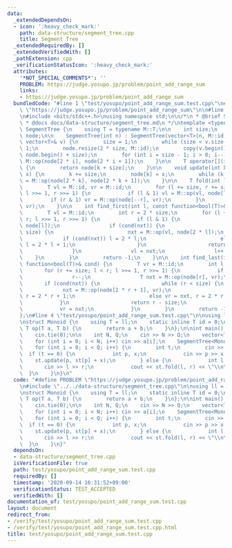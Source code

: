 ```yaml
---
data:
  _extendedDependsOn:
  - icon: ':heavy_check_mark:'
    path: data-structure/segment_tree.cpp
    title: Segment Tree
  _extendedRequiredBy: []
  _extendedVerifiedWith: []
  _pathExtension: cpp
  _verificationStatusIcon: ':heavy_check_mark:'
  attributes:
    '*NOT_SPECIAL_COMMENTS*': ''
    PROBLEM: https://judge.yosupo.jp/problem/point_add_range_sum
    links:
    - https://judge.yosupo.jp/problem/point_add_range_sum
  bundledCode: "#line 1 \"test/yosupo/point_add_range_sum.test.cpp\"\n#define PROBLEM\
    \ \"https://judge.yosupo.jp/problem/point_add_range_sum\"\n\n#line 1 \"data-structure/segment_tree.cpp\"\
    \n#include <bits/stdc++.h>\nusing namespace std;\n\n/*\n * @brief Segment Tree\n\
    \ * @docs docs/data-structure/segment_tree.md\n */\ntemplate <typename M>\nstruct\
    \ SegmentTree {\n    using T = typename M::T;\n\n    int size;\n    vector<T>\
    \ node;\n\n    SegmentTree(int n) : SegmentTree(vector<T>(n, M::id)) {}\n    SegmentTree(const\
    \ vector<T>& v) {\n        size = 1;\n        while (size < v.size()) size <<=\
    \ 1;\n        node.resize(2 * size, M::id);\n        copy(v.begin(), v.end(),\
    \ node.begin() + size);\n        for (int i = size - 1; i > 0; i--) node[i] =\
    \ M::op(node[2 * i], node[2 * i + 1]);\n    }\n\n    T operator[](int k) const\
    \ {\n        return node[k + size];\n    }\n\n    void update(int k, const T&\
    \ x) {\n        k += size;\n        node[k] = x;\n        while (k >>= 1) node[k]\
    \ = M::op(node[2 * k], node[2 * k + 1]);\n    }\n\n    T fold(int l, int r) {\n\
    \        T vl = M::id, vr = M::id;\n        for (l += size, r += size; l < r;\
    \ l >>= 1, r >>= 1) {\n            if (l & 1) vl = M::op(vl, node[l++]);\n   \
    \         if (r & 1) vr = M::op(node[--r], vr);\n        }\n        return M::op(vl,\
    \ vr);\n    }\n\n    int find_first(int l, const function<bool(T)>& cond) {\n\
    \        T vl = M::id;\n        int r = 2 * size;\n        for (l += size; l <\
    \ r; l >>= 1, r >>= 1) {\n            if (l & 1) {\n                T nxt = M::op(vl,\
    \ node[l]);\n                if (cond(nxt)) {\n                    while (l <\
    \ size) {\n                        nxt = M::op(vl, node[2 * l]);\n           \
    \             if (cond(nxt)) l = 2 * l;\n                        else vl = nxt,\
    \ l = 2 * l + 1;\n                    }\n                    return l - size;\n\
    \                }\n                vl = nxt;\n                l++;\n        \
    \    }\n        }\n        return -1;\n    }\n\n    int find_last(int r, const\
    \ function<bool(T)>& cond) {\n        T vr = M::id;\n        int l = size;\n \
    \       for (r += size; l < r; l >>= 1, r >>= 1) {\n            if (r & 1) {\n\
    \                r--;\n                T nxt = M::op(node[r], vr);\n         \
    \       if (cond(nxt)) {\n                    while (r < size) {\n           \
    \             nxt = M::op(node[2 * r + 1], vr);\n                        if (cond(nxt))\
    \ r = 2 * r + 1;\n                        else vr = nxt, r = 2 * r;\n        \
    \            }\n                    return r - size;\n                }\n    \
    \            vr = nxt;\n            }\n        }\n        return -1;\n    }\n\
    };\n#line 4 \"test/yosupo/point_add_range_sum.test.cpp\"\n\nusing ll = long long;\n\
    \nstruct Monoid {\n    using T = ll;\n    static inline T id = 0;\n    static\
    \ T op(T a, T b) {\n        return a + b;\n    }\n};\n\nint main() {\n    ios_base::sync_with_stdio(false);\n\
    \    cin.tie(0);\n\n    int N, Q;\n    cin >> N >> Q;\n    vector<ll> a(N);\n\
    \    for (int i = 0; i < N; i++) cin >> a[i];\n    SegmentTree<Monoid> st(a);\n\
    \    for (int i = 0; i < Q; i++) {\n        int t;\n        cin >> t;\n      \
    \  if (t == 0) {\n            int p, x;\n            cin >> p >> x;\n        \
    \    st.update(p, st[p] + x);\n        } else {\n            int l, r;\n     \
    \       cin >> l >> r;\n            cout << st.fold(l, r) << \"\\n\";\n      \
    \  }\n    }\n}\n"
  code: "#define PROBLEM \"https://judge.yosupo.jp/problem/point_add_range_sum\"\n\
    \n#include \"../../data-structure/segment_tree.cpp\"\n\nusing ll = long long;\n\
    \nstruct Monoid {\n    using T = ll;\n    static inline T id = 0;\n    static\
    \ T op(T a, T b) {\n        return a + b;\n    }\n};\n\nint main() {\n    ios_base::sync_with_stdio(false);\n\
    \    cin.tie(0);\n\n    int N, Q;\n    cin >> N >> Q;\n    vector<ll> a(N);\n\
    \    for (int i = 0; i < N; i++) cin >> a[i];\n    SegmentTree<Monoid> st(a);\n\
    \    for (int i = 0; i < Q; i++) {\n        int t;\n        cin >> t;\n      \
    \  if (t == 0) {\n            int p, x;\n            cin >> p >> x;\n        \
    \    st.update(p, st[p] + x);\n        } else {\n            int l, r;\n     \
    \       cin >> l >> r;\n            cout << st.fold(l, r) << \"\\n\";\n      \
    \  }\n    }\n}"
  dependsOn:
  - data-structure/segment_tree.cpp
  isVerificationFile: true
  path: test/yosupo/point_add_range_sum.test.cpp
  requiredBy: []
  timestamp: '2020-09-14 16:31:52+09:00'
  verificationStatus: TEST_ACCEPTED
  verifiedWith: []
documentation_of: test/yosupo/point_add_range_sum.test.cpp
layout: document
redirect_from:
- /verify/test/yosupo/point_add_range_sum.test.cpp
- /verify/test/yosupo/point_add_range_sum.test.cpp.html
title: test/yosupo/point_add_range_sum.test.cpp
---
```

